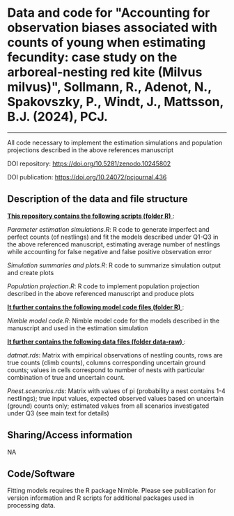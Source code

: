 # Data and code for "Accounting for observation biases associated with counts of young when estimating fecundity: case study on the arboreal-nesting red kite (Milvus milvus)", Sollmann, R., Adenot, N., Spakovszky, P., Windt, J., Mattsson, B.J. (2024), PCJ.
--- 

All code necessary to implement the estimation simulations and population projections described in the above references manuscript

DOI repository: https://doi.org/10.5281/zenodo.10245802

DOI publication: https://doi.org/10.24072/pcjournal.436

## Description of the data and file structure

<ins> **This repository contains the following scripts (folder R)** </ins>:

*Parameter estimation simulations.R*: R code to generate imperfect and perfect counts (of nestlings) and fit the models described under Q1-Q3 in the above referenced manuscript, estimating average number of nestlings while accounting for false negative and false positive observation error

*Simulation summaries and plots.R*: R code to summarize simulation output and create plots

*Population projection.R*: R code to implement population projection described in the above referenced manuscript and produce plots

<ins> **It further contains the following model code files (folder R)** </ins>:

*Nimble model code.R*: Nimble model code for the models described in the manuscript and used in the estimation simulation

<ins> **It further contains the following data files (folder data-raw)** </ins>:

*datmat.rds*: Matrix with empirical observations of nestling counts, rows are true counts (climb counts), columns corresponding uncertain ground counts; values in cells correspond to number of nests with particular combination of true and uncertain count.

*Pnest.scenarios.rds*: Matrix with values of pi (probability a nest contains 1-4 nestlings); true input values, expected observed values based on uncertain (ground) counts only; estimated values from all scenarios investigated under Q3 (see main text for details)


## Sharing/Access information

NA


## Code/Software

Fitting models requires the R package Nimble. Please see publication for version information and R scripts for additional packages used in processing data. 
